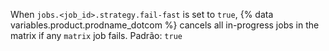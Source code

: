When `jobs.<job_id>.strategy.fail-fast` is set to `true`, {% data variables.product.prodname_dotcom %} cancels all in-progress jobs in the matrix if any `matrix` job fails. Padrão: `true`
